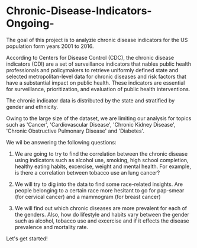 # Chronic-Disease-Indicators-Ongoing-

The goal of this project is to analyzie chronic disease indicators for the US population form years 2001 to 2016. 

According to Centers for Disease Control (CDC), the chronic disease indicators (CDI) are a set of surveillance indicators that nables public health professionals and policymakers to retrieve uniformly defined state and selected metropolitan-level data for chronic diseases and risk factors that have a substantial impact on public health. These indicators are essential for surveillance, prioritization, and evaluation of public health interventions.  

The chronic indicator data is distributed by the state and stratified by gender and ethnicity. 

Owing to the large size of the dataset, we are limiting our analysis for topics such as 'Cancer', 'Cardiovascular Disease', 'Chronic Kidney Disease', 'Chronic Obstructive Pulmonary Disease' and 'Diabetes'.

We wil be answering the following questions:

1. We are going to try to find the correlation between the chronic disease using indicators such as alcohol use, smoking, high school completion, healthy eating habits, excercise, weight and mental health. For example, is there a correlation between tobacco use an lung cancer?                  
                  
2. We will try to dig into the data to find some race-related insights. Are people belonging to a certain race more hesitant to go for pap-smear (for cervical cancer) and a mammogram (for breast cancer)

3. We will find out which chronic diseases are more prevalent for each of the genders. Also, how do lifestyle and habits vary between the gender such as alcohol, tobacco use and excercise and if it effects the disease prevalence and mortality rate. 

Let's get started!
